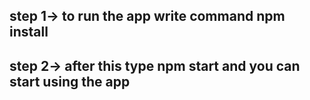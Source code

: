 ## step 1-> to run the app write command npm install

## step 2-> after this type npm start and you can start using the app


